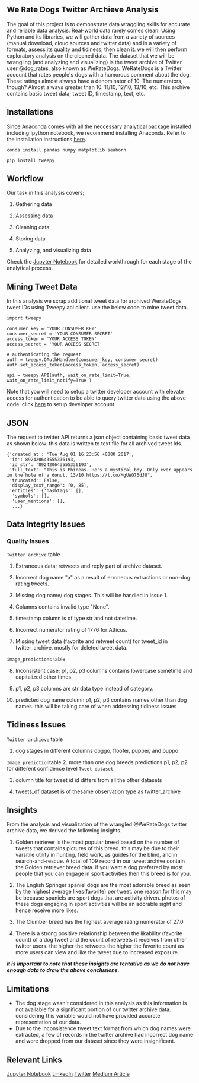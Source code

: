 ## We Rate Dogs Twitter Archieve Analysis

The goal of this project is to demonstrate data wraggling skills for accurate and reliable data analysis. Real-world data rarely comes clean. Using Python and its libraries, we will gather data from a variety of sources (manual download, cloud sources and twitter data) and in a variety of formats, assess its quality and tidiness, then clean it. we will then perform exploratory analysis on the cleaned data. The dataset that we will be wrangling (and analyzing and visualizing) is the tweet archive of Twitter user @dog_rates, also known as WeRateDogs. WeRateDogs is a Twitter account that rates people's dogs with a humorous comment about the dog. These ratings almost always have a denominator of 10. The numerators, though? Almost always greater than 10. 11/10, 12/10, 13/10, etc. This archive contains basic tweet data; tweet ID, timestamp, text, etc.

## Installations
Since Anaconda comes with all the neccessary analytical package installed including Ipython notebook, we recommend installing Anaconda. Refer to the installation instructions [here](https://docs.anaconda.com/anaconda/install/).

```
conda install pandas numpy matplotlib seaborn

pip install tweepy

```

## Workflow
Our task in this analysis covers;
1. Gathering data

2. Assessing data

3. Cleaning data

4. Storing data

5. Analyzing, and visualizing data

Check the [Jupyter Notebook]() for detailed workthrough for each stage of the analytical process.

## Mining Tweet Data
In this analysis we scrap additional tweet data for archived WerateDogs tweet IDs using Tweepy api client. use the below code to mine tweet data.

```
import tweepy

consumer_key = 'YOUR CONSUMER KEY'
consumer_secret = 'YOUR CONSUMER SECRET'
access_token = 'YOUR ACCESS TOKEN'
access_secret = 'YOUR ACCESS SECRET'

# authenticating the request
auth = tweepy.OAuthHandler(consumer_key, consumer_secret)
auth.set_access_token(access_token, access_secret)

api = tweepy.API(auth, wait_on_rate_limit=True, wait_on_rate_limit_notify=True )

```
Note that you will need to setup a twitter developer account with elevate access for authentication to be able to query twitter data using the above code. click [here](https://developer.twitter.com/en/support/twitter-api/developer-account) to setup developer account.

## JSON
The request to twitter API returns a json object containing basic tweet data as shown below. this data is written to text file for all archived tweet Ids.

```
{'created_at': 'Tue Aug 01 16:23:56 +0000 2017',
 'id': 892420643555336193,
 'id_str': '892420643555336193',
 'full_text': "This is Phineas. He's a mystical boy. Only ever appears in the hole of a donut. 13/10 https://t.co/MgUWQ76dJU",
 'truncated': False,
 'display_text_range': [0, 85],
 'entities': {'hashtags': [],
  'symbols': [],
  'user_mentions': [],
  ...}
```
## Data Integrity Issues
### Quality Issues
`Twitter archive` table

1. Extraneous data; retweets and reply part of archive dataset.

2. Incorrect dog name "a" as a result of erroneous extractions or non-dog rating tweets.

3. Missing dog name/ dog stages. This will be handled in issue 1.

4. Columns contains invalid type "None".

5. timestamp column is of type str and not datetime.

6. Incorrect numerator rating of 1776 for Atticus.

7. Missing tweet data (favorite and retweet count) for tweet_id in twitter_archive. mostly for deleted tweet data.

`image_predictions` table

8. Inconsistent case; p1, p2, p3 columns contains lowercase sometime and capitalized other times.

9. p1, p2, p3 columns are str data type instead of category.

10. predicted dog name column p1, p2, p3 contains names other than dog names. this will be taking care of when addressing tidiness issues

## Tidiness Issues
`Twitter archieve` table

1. dog stages in different columns doggo, floofer, pupper, and puppo

`Image prediction`table
2. more than one dog breeds predictions p1, p2, p2 for different confidence level
`Tweet dataset`

3. column title for tweet id id differs from all the other datasets

4. tweets_df dataset is of thesame observation type as twitter_archive

## Insights
From the analysis and visualization of the wrangled @WeRateDogs twitter archive data, we derived the following insights.

1. Golden retriever is the most popular breed based on the number of tweets that contains pictures of this breed. this may be due to their varsitile utility in hunting, field work, as guides for the blind, and in search-and-rescue. A total of 109 record in our tweet archive contain the Golden retriever breed data. if you want a dog preferred by most people that you can engage in sport activities then this breed is for you.

2. The English Springer spaniel dogs are the most adorable breed as seen by the highest average likes(favorite) per tweet. one reason for this may be because spaniels are sport dogs that are activity driven. photos of these dogs engaging in sport activities will be an adorable sight and hence receive more likes.

3. The Clumber breed has the highest average rating numerator of 27.0

4. There is a strong positive relationship between the likability (favorite count) of a dog tweet and the count of retweets it receives from other twitter users. the higher the retweets the higher the favorite count as more users can view and like the tweet due to increased exposure.

**_it is important to note that these insights are tentative as we do not have enough data to draw the above conclusions._**

## Limitations
- The dog stage wasn't considered in this analysis as this information is not available for a significant portion of our twitter archive data. considering this variable would not have provided accurate representation of our data.
- Due to the inconsistence tweet text format from which dog names were extracted, a few of records in the twitter archive had incorrect dog name and were dropped from our dataset since they were insignificant.

## Relevant Links
[Jupyter Notebook]()
[Linkedln](https://www.linkedin.com/in/gabriel-ogih-609a091a1/)
[Twitter](https://twitter.com/dev_gabby)
[Medium Article]()
